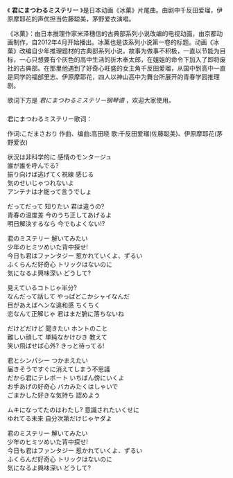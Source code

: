 

《 **君にまつわるミステリー** 》是日本动画《冰菓》片尾曲。由剧中千反田爱瑠，伊原摩耶花的声优担当佐藤聪美，茅野爱衣演唱。

  

《冰菓》：由日本推理作家米泽穗信的古典部系列小说改编的电视动画，由京都动画制作，自2012年4月开始播出。冰菓也是该系列小说第一卷的标题。动画《冰菓》改编自少年推理题材的古典部系列小说，故事为做事不积极，一直以节能为目标，一心只想要有个灰色的高中生活的折木奉太郎，在姐姐的命令下加入了即将废社的古典部。在那里他遇到了好奇心旺盛的女主角千反田爱瑠，从国中到高中一直是同学的福部里志、伊原摩耶花，四人以神山高中为舞台所展开的青春学园推理剧。

  

歌词下方是 _君にまつわるミステリー钢琴谱_ ，欢迎大家使用。

###  
君にまつわるミステリー歌词：

作词:こだまさおり 作曲、编曲:高田晓 歌:千反田爱瑠(佐藤聪美)、伊原摩耶花(茅野爱衣)  
  
  
状況は非科学的に 感情のモンタージュ  
誰が誰を呼んでる?  
振り向けば逃げてく視線 感じる  
気のせいじゃつれないよ  
アンテナは才能って言うでしょ

だってだって 知りたい 君は違うの?  
青春の温度差 今のうち正してあげるよ  
明日解決するなら 今でもよくない!?

君のミステリー 解いてみたい  
少年のヒミツめいた背中探せ!  
今日も君はファンタジー 惹かれていくよ、ずるい  
ふくらんだ好奇心 トリックはないのに  
気になるよ興味深い どうして?

見えているコトじゃ半分?  
なんだって話して やっぱどこかシャイなんだ  
目があえばヘンな違和感 ちくちく  
恋なんて正解じゃ 君はまだ腑に落ちないね

だけどだけど 聞きたい ホントのこと  
難しい顔して 単純なかけひき 教えて  
笑い飛ばせば心外? きっと待ってる!

君とシンパシー つかまえたい  
届きそうですぐに消えてしまう不思議  
だから君にテレポート いちばん傍にいくよ  
お手あげの好奇心 バカみたくはしゃいで  
ごまかした好きな気持ち 認めよう

ムキになってたのはわたし? 意識されたいくせに  
ゆれてる未来 自分次第だけじゃヤダよ

君のミステリー 解いてみたい  
少年のヒミツめいた背中探せ!  
今日も君はファンタジー 惹かれていくよ、ずるい  
ふくらんだ好奇心 トリックはないのに  
気になるよ興味深い どうして?

  

